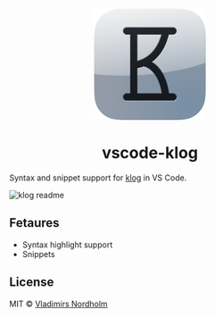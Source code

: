 <div align="center">
  <img alt="klog icon" src="/resource/klog%20icon.png" width="200">
  <h1>vscode-klog</h1>
</div>

Syntax and snippet support for [klog](https://github.com/jotaen/klog) in VS Code.

![klog readme](https://user-images.githubusercontent.com/7542961/113064610-a187b400-91b7-11eb-9262-c354bc4b5a24.gif)

## Fetaures
- Syntax highlight support
- Snippets

## License
MIT © [Vladimirs Nordholm](https://github.com/vladdeSV)
